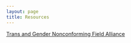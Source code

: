 ```yaml
---
layout: page
title: Resources
---
```

[Trans and Gender Nonconforming Field Alliance](https://tgfieldalliance.wixsite.com/field)
